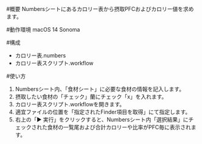 #概要
Numbersシートにあるカロリー表から摂取PFCおよびカロリー値を求めます。

#動作環境
macOS 14 Sonoma

#構成
- カロリー表.numbers
- カロリー表スクリプト.workflow

#使い方
1. Numbersシート内、「食材シート」に必要な食材の情報を記入します。
2. 摂取したい食材の「チェック」蘭にチェック「x」を入れます。
3. カロリー表スクリプト.workflowを開きます。
4. 適宜ファイルの位置を「指定されたFinder項目を取得」にて指定します。
5. 右上の「▶ 実行」をクリックすると、Numbersシート内「選択結果」にチェックされた食材の一覧尾および合計カロリーや比率がPFC毎に表示されます。
